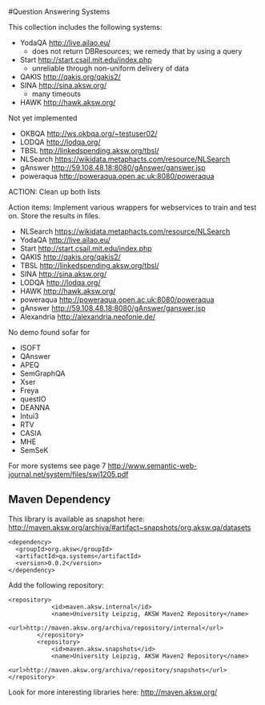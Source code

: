 #Question Answering Systems

This collection includes the following systems:
* YodaQA http://live.ailao.eu/
	* does not return DBResources; we remedy that by using a query 
* Start http://start.csail.mit.edu/index.php
	* unreliable through non-uniform delivery of data 
* QAKIS http://qakis.org/qakis2/
* SINA http://sina.aksw.org/
	* many timeouts 
* HAWK http://hawk.aksw.org/

Not yet implemented
* OKBQA http://ws.okbqa.org/~testuser02/ 
* LODQA http://lodqa.org/
* TBSL http://linkedspending.aksw.org/tbsl/
* NLSearch https://wikidata.metaphacts.com/resource/NLSearch
* gAnswer http://59.108.48.18:8080/gAnswer/ganswer.jsp
* poweraqua http://poweraqua.open.ac.uk:8080/poweraqua

ACTION: Clean up both lists

Action items: Implement various wrappers for webservices to train and test on. Store the results in files.
* NLSearch https://wikidata.metaphacts.com/resource/NLSearch
* YodaQA http://live.ailao.eu/
* Start http://start.csail.mit.edu/index.php
* QAKIS http://qakis.org/qakis2/
* TBSL http://linkedspending.aksw.org/tbsl/
* SINA http://sina.aksw.org/
* LODQA http://lodqa.org/
* HAWK http://hawk.aksw.org/
* poweraqua http://poweraqua.open.ac.uk:8080/poweraqua
* gAnswer http://59.108.48.18:8080/gAnswer/ganswer.jsp
* Alexandria http://alexandria.neofonie.de/

No demo found sofar for
* ISOFT
* QAnswer
* APEQ
* SemGraphQA
* Xser
* Freya
* questIO
* DEANNA
* Intui3
* RTV
* CASIA
* MHE
* SemSeK


For more systems see page 7 http://www.semantic-web-journal.net/system/files/swj1205.pdf


## Maven Dependency
This library is available as snapshot here: http://maven.aksw.org/archiva/#artifact~snapshots/org.aksw.qa/datasets

```
<dependency>
  <groupId>org.aksw</groupId>
  <artifactId>qa.systems</artifactId>
  <version>0.0.2</version>
</dependency>
```
Add the following repository:
```
<repository>
			<id>maven.aksw.internal</id>
			<name>University Leipzig, AKSW Maven2 Repository</name>
			<url>http://maven.aksw.org/archiva/repository/internal</url>
		</repository>
		<repository>
			<id>maven.aksw.snapshots</id>
			<name>University Leipzig, AKSW Maven2 Repository</name>
			<url>http://maven.aksw.org/archiva/repository/snapshots</url>
</repository>
```

Look for more interesting libraries here: http://maven.aksw.org/
